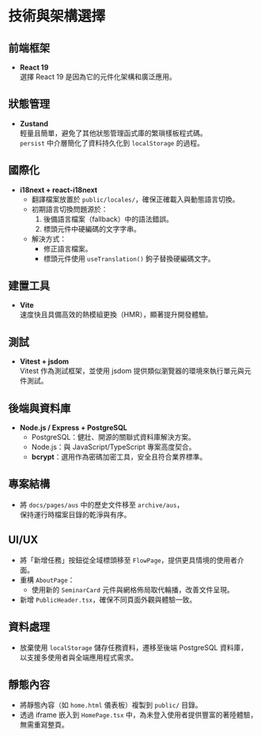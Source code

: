 # 技術與架構選擇

## 前端框架
- **React 19**  
  選擇 React 19 是因為它的元件化架構和廣泛應用。

## 狀態管理
- **Zustand**  
  輕量且簡單，避免了其他狀態管理函式庫的繁瑣樣板程式碼。  
  `persist` 中介層簡化了資料持久化到 `localStorage` 的過程。

## 國際化
- **i18next + react-i18next**  
  - 翻譯檔案放置於 `public/locales/`，確保正確載入與動態語言切換。
  - 初期語言切換問題源於：
    1. 後備語言檔案（fallback）中的語法錯誤。
    2. 標頭元件中硬編碼的文字字串。
  - 解決方式：
    - 修正語言檔案。
    - 標頭元件使用 `useTranslation()` 鉤子替換硬編碼文字。

## 建置工具
- **Vite**  
  速度快且具備高效的熱模組更換（HMR），顯著提升開發體驗。

## 測試
- **Vitest + jsdom**  
  Vitest 作為測試框架，並使用 jsdom 提供類似瀏覽器的環境來執行單元與元件測試。

## 後端與資料庫
- **Node.js / Express + PostgreSQL**  
  - PostgreSQL：健壯、開源的關聯式資料庫解決方案。
  - Node.js：與 JavaScript/TypeScript 專案高度契合。
  - **bcrypt**：選用作為密碼加密工具，安全且符合業界標準。

## 專案結構
- 將 `docs/pages/aus` 中的歷史文件移至 `archive/aus`，  
  保持運行時檔案目錄的乾淨與有序。

## UI/UX
- 將「新增任務」按鈕從全域標頭移至 `FlowPage`，提供更具情境的使用者介面。
- 重構 `AboutPage`：
  - 使用新的 `SeminarCard` 元件與網格佈局取代輪播，改善文件呈現。
- 新增 `PublicHeader.tsx`，確保不同頁面外觀與體驗一致。

## 資料處理
- 放棄使用 `localStorage` 儲存任務資料，遷移至後端 PostgreSQL 資料庫，  
  以支援多使用者與全端應用程式需求。

## 靜態內容
- 將靜態內容（如 `home.html` 儀表板）複製到 `public/` 目錄。
- 透過 iframe 嵌入到 `HomePage.tsx` 中，為未登入使用者提供豐富的著陸體驗，無需重寫整頁。